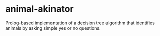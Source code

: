 # animal-akinator
Prolog-based implementation of a decision tree algorithm that identifies animals by asking simple yes or no questions.
